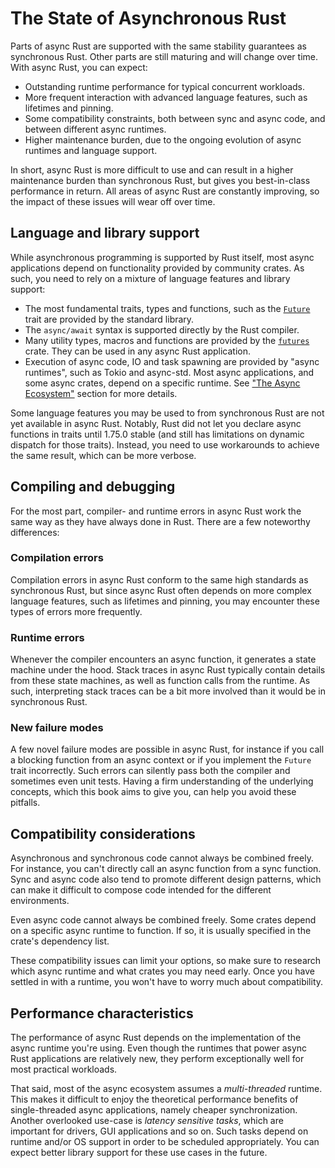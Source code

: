 # The State of Asynchronous Rust

Parts of async Rust are supported with the same stability guarantees as
synchronous Rust. Other parts are still maturing and will change
over time. With async Rust, you can expect:

- Outstanding runtime performance for typical concurrent workloads.
- More frequent interaction with advanced language features, such as lifetimes
  and pinning.
- Some compatibility constraints, both between sync and async code, and between
  different async runtimes.
- Higher maintenance burden, due to the ongoing evolution of async runtimes
  and language support.

In short, async Rust is more difficult to use and can result in a higher
maintenance burden than synchronous Rust,
but gives you best-in-class performance in return.
All areas of async Rust are constantly improving,
so the impact of these issues will wear off over time.

## Language and library support

While asynchronous programming is supported by Rust itself,
most async applications depend on functionality provided
by community crates.
As such, you need to rely on a mixture of
language features and library support:

- The most fundamental traits, types and functions, such as the
  [`Future`](https://doc.rust-lang.org/std/future/trait.Future.html) trait
  are provided by the standard library.
- The `async/await` syntax is supported directly by the Rust compiler.
- Many utility types, macros and functions are provided by the
  [`futures`](https://docs.rs/futures/) crate. They can be used in any async
  Rust application.
- Execution of async code, IO and task spawning are provided by "async
  runtimes", such as Tokio and async-std. Most async applications, and some
  async crates, depend on a specific runtime. See
  ["The Async Ecosystem"](../08_ecosystem/00_chapter.md) section for more
  details.

Some language features you may be used to from synchronous Rust are not yet
available in async Rust. Notably, Rust did not let you declare async
functions in traits until 1.75.0 stable (and still has limitations on dynamic dispatch for those traits). Instead, you need to use workarounds to achieve the same
result, which can be more verbose.

## Compiling and debugging

For the most part, compiler- and runtime errors in async Rust work
the same way as they have always done in Rust. There are a few
noteworthy differences:

### Compilation errors

Compilation errors in async Rust conform to the same high standards as
synchronous Rust, but since async Rust often depends on more complex language
features, such as lifetimes and pinning, you may encounter these types of
errors more frequently.

### Runtime errors

Whenever the compiler encounters an async function, it generates a state
machine under the hood. Stack traces in async Rust typically contain details
from these state machines, as well as function calls from
the runtime. As such, interpreting stack traces can be a bit more involved than
it would be in synchronous Rust.

### New failure modes

A few novel failure modes are possible in async Rust, for instance
if you call a blocking function from an async context or if you implement
the `Future` trait incorrectly. Such errors can silently pass both the
compiler and sometimes even unit tests. Having a firm understanding
of the underlying concepts, which this book aims to give you, can help you
avoid these pitfalls.

## Compatibility considerations

Asynchronous and synchronous code cannot always be combined freely.
For instance, you can't directly call an async function from a sync function.
Sync and async code also tend to promote different design patterns, which can
make it difficult to compose code intended for the different environments.

Even async code cannot always be combined freely. Some crates depend on a
specific async runtime to function. If so, it is usually specified in the
crate's dependency list.

These compatibility issues can limit your options, so make sure to
research which async runtime and what crates you may need early.
Once you have settled in with a runtime, you won't have to worry
much about compatibility.

## Performance characteristics

The performance of async Rust depends on the implementation of the
async runtime you're using.
Even though the runtimes that power async Rust applications are relatively new,
they perform exceptionally well for most practical workloads.

That said, most of the async ecosystem assumes a _multi-threaded_ runtime.
This makes it difficult to enjoy the theoretical performance benefits
of single-threaded async applications, namely cheaper synchronization.
Another overlooked use-case is _latency sensitive tasks_, which are
important for drivers, GUI applications and so on. Such tasks depend
on runtime and/or OS support in order to be scheduled appropriately.
You can expect better library support for these use cases in the future.
